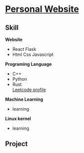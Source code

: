 # [Personal Website](https://tomatokillerotk.github.io/)


## Skill

**Website**  
* React Flask  
* Html Css Javascript  

**Programing Language**  
* C++  
* Python  
* Rust  
[Leetcode profile](https://leetcode.com/tomatokillerotk/)  

**Machine Learning**  
* learning  

**Linux kernel**  
* learning 

## Project 

